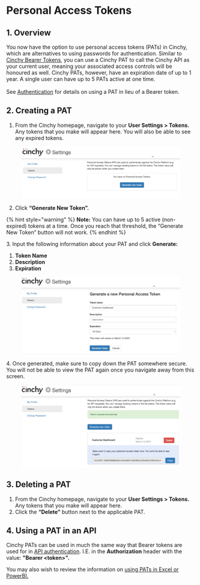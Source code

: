 # Personal Access Tokens

## 1. Overview

You now have the option to use personal access tokens (PATs) in Cinchy, which are alternatives to using passwords for authentication. Similar to [Cinchy Bearer Tokens](https://platform.docs.cinchy.com/api-guide/api-overview/api-authentication#post-bearer-token-request), you can use a Cinchy PAT to call the Cinchy API as your current user, meaning your associated access controls will be honoured as well. Cinchy PATs, however, have an expiration date of up to 1 year. A single user can have up to 5 PATs active at one time.\
\
See [Authentication](../../../api-guide/api-overview/api-authentication.md) for details on using a PAT in lieu of a Bearer token.

## 2. Creating a PAT

1. From the Cinchy homepage, navigate to your **User Settings > Tokens.** Any tokens that you make will appear here. You will also be able to see any expired tokens.

<figure><img src="../../../.gitbook/assets/image (145).png" alt=""><figcaption></figcaption></figure>

2. Click **“Generate New Token”.**

{% hint style="warning" %}
**Note:** You can have up to 5 active (non-expired) tokens at a time. Once you reach that threshold, the “Generate New Token” button will not work.
{% endhint %}

3\. Input the following information about your PAT and click **Generate:**

1. **Token Name**
2. **Description**
3. **Expiration**

<figure><img src="../../../.gitbook/assets/image (202).png" alt=""><figcaption></figcaption></figure>

4\. Once generated, make sure to copy down the PAT somewhere secure. You will not be able to view the PAT again once you navigate away from this screen.

<figure><img src="../../../.gitbook/assets/image (619).png" alt=""><figcaption></figcaption></figure>

## 3. Deleting a PAT

1. From the Cinchy homepage, navigate to your **User Settings > Tokens.** Any tokens that you make will appear here.
2. Click the **“Delete”** button next to the applicable PAT.

## 4. Using a PAT in an API

Cinchy PATs can be used in much the same way that Bearer tokens are used for in [API authentication](../../../api-guide/api-overview/api-authentication.md). I.E. in the **Authorization** header with the value: **"Bearer \<token>".**

You may also wish to review the information on [using PATs in Excel or PowerBI.](../../builder-guides/integration-guides.md)
